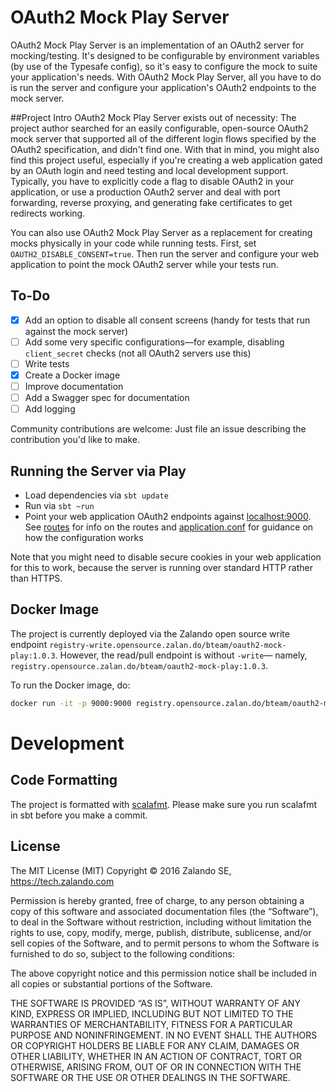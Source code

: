 # OAuth2 Mock Play Server

OAuth2 Mock Play Server is an implementation of an OAuth2 server for mocking/testing. It's designed to be configurable by environment variables (by use of the Typesafe config), so it's easy to configure the mock to suite your application's needs. With OAuth2 Mock Play Server, all you have to do is run the server and configure your application's OAuth2 endpoints to the mock server. 

##Project Intro
OAuth2 Mock Play Server exists out of necessity: The project author searched for an easily configurable, open-source OAuth2 mock server that supported all of the different login flows specified by the OAuth2 specification, and didn't find one. With that in mind, you might also find this project useful, especially if you're creating a web application gated by an OAuth login and need testing and local development support. Typically, you have to explicitly code a flag to disable OAuth2 in your application, or use a production OAuth2 server and deal with port forwarding, reverse proxying, and generating fake certificates to get redirects working.

You can also use OAuth2 Mock Play Server as a replacement for creating mocks physically in your code while running tests.
First, set `OAUTH2_DISABLE_CONSENT=true`. Then run the server and configure your web application to point the mock OAuth2 server while your tests run.

## To-Do
- [x] Add an option to disable all consent screens (handy for tests that run against the mock server)
- [ ] Add some very specific configurations—for example, disabling `client_secret` checks (not all OAuth2 servers use this)
- [ ] Write tests
- [x] Create a Docker image
- [ ] Improve documentation
- [ ] Add a Swagger spec for documentation
- [ ] Add logging

Community contributions are welcome: Just file an issue describing the contribution you'd like to make.

## Running the Server via Play

* Load dependencies via `sbt update`
* Run via `sbt ~run`
* Point your web application OAuth2 endpoints against [localhost:9000](http://localhost:9000). See
[routes](https://github.com/zalando/OAuth2-mock-play/blob/master/conf/routes) for info on the routes and
[application.conf](https://github.com/zalando/OAuth2-mock-play/blob/master/conf/application.conf) for guidance on how the
configuration works

Note that you might need to disable secure cookies in your web application for this to work, because the server
is running over standard HTTP rather than HTTPS.

## Docker Image

The project is currently deployed via the Zalando open source write endpoint
`registry-write.opensource.zalan.do/bteam/oauth2-mock-play:1.0.3`. However, the read/pull endpoint is without `-write`— namely, `registry.opensource.zalan.do/bteam/oauth2-mock-play:1.0.3`.

To run the Docker image, do:

```sh
docker run -it -p 9000:9000 registry.opensource.zalan.do/bteam/oauth2-mock-play:1.0.3
```

# Development

## Code Formatting

The project is formatted with [scalafmt](https://github.com/olafurpg/scalafmt). Please make sure you run
scalafmt in sbt before you make a commit.

## License

The MIT License (MIT) Copyright © 2016 Zalando SE, https://tech.zalando.com

Permission is hereby granted, free of charge, to any person obtaining a copy of this software and associated documentation files (the “Software”), to deal in the Software without restriction, including without limitation the rights to use, copy, modify, merge, publish, distribute, sublicense, and/or sell copies of the Software, and to permit persons to whom the Software is furnished to do so, subject to the following conditions:

The above copyright notice and this permission notice shall be included in all copies or substantial portions of the Software.

THE SOFTWARE IS PROVIDED “AS IS”, WITHOUT WARRANTY OF ANY KIND, EXPRESS OR IMPLIED, INCLUDING BUT NOT LIMITED TO THE WARRANTIES OF MERCHANTABILITY, FITNESS FOR A PARTICULAR PURPOSE AND NONINFRINGEMENT. IN NO EVENT SHALL THE AUTHORS OR COPYRIGHT HOLDERS BE LIABLE FOR ANY CLAIM, DAMAGES OR OTHER LIABILITY, WHETHER IN AN ACTION OF CONTRACT, TORT OR OTHERWISE, ARISING FROM, OUT OF OR IN CONNECTION WITH THE SOFTWARE OR THE USE OR OTHER DEALINGS IN THE SOFTWARE.
